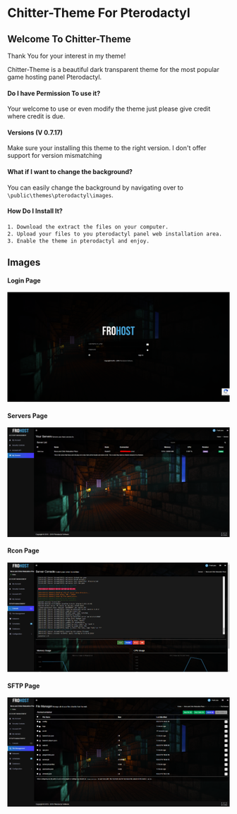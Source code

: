 # Chitter-Theme For Pterodactyl

<h2>Welcome To Chitter-Theme</h2>
Thank You for your interest in my theme!

Chitter-Theme is a beautiful dark transparent theme for the most popular game hosting panel Pterodactyl.


<h4>Do I have Permission To use it?</h4>

 Your welcome to use or even modify the theme just please give credit where credit is due.

<h4> Versions (V 0.7.17) </h4>

 Make sure your installing this theme to the right version. I don't offer support for version mismatching

<h4>What if I want to change the background?</h4>

 You can easily change the background by navigating over to `\public\themes\pterodactyl\images`.

<h4>How Do I Install It?</h4>

	1. Download the extract the files on your computer.
	2. Upload your files to you pterodactyl panel web installation area.
	3. Enable the theme in pterodactyl and enjoy.

<h2> Images </h2>

<h4> Login Page </h4>

![Login Page](SS/login.jpg)

<h4> Servers Page </h4>

![Servers Page](SS/servers.jpg)

<h4> Rcon Page </h4>

![Server Page](SS/rcon.jpg)

<h4> SFTP Page </h4>

![Sftp Page](SS/ftp.jpg)